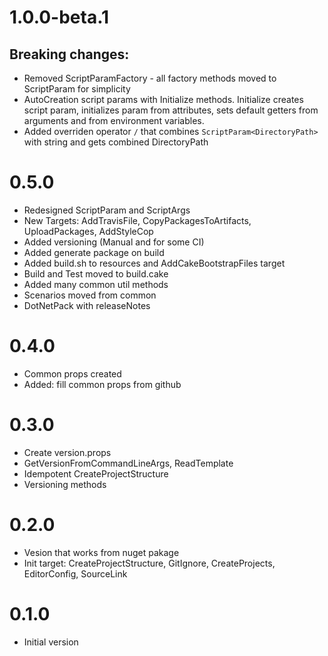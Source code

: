 # 1.0.0-beta.1
## Breaking changes:
- Removed ScriptParamFactory - all factory methods moved to ScriptParam for simplicity
- AutoCreation script params with Initialize methods. Initialize creates script param, initializes param from attributes, sets default getters from arguments and from environment variables.
- Added overriden operator ```/``` that combines ```ScriptParam<DirectoryPath>``` with string and gets combined DirectoryPath

# 0.5.0
- Redesigned ScriptParam and ScriptArgs
- New Targets: AddTravisFile, CopyPackagesToArtifacts, UploadPackages, AddStyleCop
- Added versioning (Manual and for some CI)
- Added generate package on build
- Added build.sh to resources and AddCakeBootstrapFiles target
- Build and Test moved to build.cake
- Added many common util methods
- Scenarios moved from common
- DotNetPack with releaseNotes

# 0.4.0
- Common props created
- Added: fill common props from github 

# 0.3.0
- Create version.props
- GetVersionFromCommandLineArgs, ReadTemplate
- Idempotent CreateProjectStructure
- Versioning methods

# 0.2.0
- Vesion that works from nuget pakage
- Init target: CreateProjectStructure, GitIgnore, CreateProjects, EditorConfig, SourceLink

# 0.1.0
- Initial version
